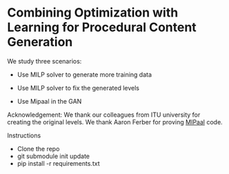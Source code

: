 # Combining Optimization with Learning for Procedural Content Generation

We study three scenarios:

- Use MILP solver to generate more training data

- Use MILP solver to fix the generated levels 

- Use Mipaal in the GAN

Acknowledgement: We thank our colleagues from ITU university for creating the original levels. We thank Aaron Ferber for proving [MIPaal](https://arxiv.org/abs/1907.05912) code.

Instructions
- Clone the repo
- git submodule init update
- pip install -r requirements.txt
